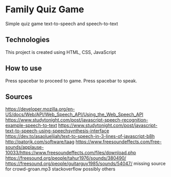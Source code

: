 #  Family Quiz Game

Simple quiz game text-to-speech and speech-to-text

## Technologies
This project is created using HTML, CSS, JavaScript

## How to use
Press spacebar to proceed to game. Press spacebar to speak. 

## Sources
https://developer.mozilla.org/en-US/docs/Web/API/Web_Speech_API/Using_the_Web_Speech_API 
https://www.studytonight.com/post/javascript-speech-recognition-example-speech-to-text
https://www.studytonight.com/post/javascript-text-to-speech-using-speechsynthesis-interface
https://dev.to/asaoluelijah/text-to-speech-in-3-lines-of-javascript-b8h
http://patorjk.com/software/taag
https://www.freesoundeffects.com/free-sounds/applause-10033/https://www.freesoundeffects.com/files/download.php 
https://freesound.org/people/tahur1976/sounds/380490/ 
https://freesound.org/people/guitarguy1985/sounds/54047/ 
missing source for crowd-groan.mp3
stackoverflow
possibly others

